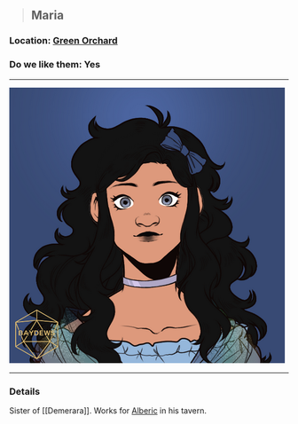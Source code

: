 >## Maria

### Location: [Green Orchard](../../Locations/Green%20Orchard.md)

### Do we like them: Yes

***

![maria](../../../Templates/images/npc-maria.png "maria")

***

### Details

Sister of [[Demerara]]. Works for [Alberic](Alberic.md) in his tavern.